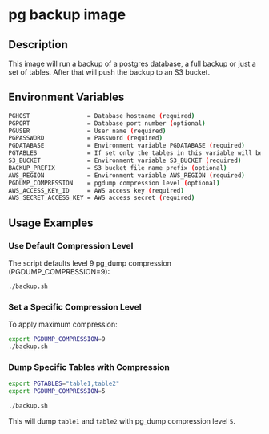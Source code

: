 # pg backup image

## Description

This image will run a backup of a postgres database, a full backup or just a set of tables.
After that will push the backup to an S3 bucket.

## Environment Variables

```bash
PGHOST                = Database hostname (required)
PGPORT                = Database port number (optional)
PGUSER                = User name (required)
PGPASSWORD            = Password (required)
PGDATABASE            = Environment variable PGDATABASE (required)
PGTABLES              = If set only the tables in this variable will be dumped (optional)
S3_BUCKET             = Environment variable S3_BUCKET (required)
BACKUP_PREFIX         = S3 bucket file name prefix (optional)
AWS_REGION            = Environment variable AWS_REGION (required)
PGDUMP_COMPRESSION    = pgdump compression level (optional)
AWS_ACCESS_KEY_ID     = AWS access key (required)
AWS_SECRET_ACCESS_KEY = AWS access secret (required)
```

## Usage Examples

### Use Default Compression Level

The script defaults level 9 pg_dump compression (PGDUMP_COMPRESSION=9):

```bash
./backup.sh
```

### Set a Specific Compression Level

To apply maximum compression:

```bash
export PGDUMP_COMPRESSION=9
./backup.sh
```

### Dump Specific Tables with Compression

```bash
export PGTABLES="table1,table2"
export PGDUMP_COMPRESSION=5

./backup.sh
```

This will dump `table1` and `table2` with pg_dump compression level `5`.